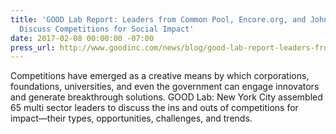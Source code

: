```yaml
---
title: 'GOOD Lab Report: Leaders from Common Pool, Encore.org, and Johnson & Johnson
  Discuss Competitions for Social Impact'
date: 2017-02-08 00:00:00 -07:00
press_url: http://www.goodinc.com/news/blog/good-lab-report-leaders-from-common-pool-encoreorg-and-johnson--johnson-discuss-competitions-for-social-impact
---
```


Competitions have emerged as a creative means by which corporations, foundations, universities, and even the government can engage innovators and generate breakthrough solutions. GOOD Lab: New York City assembled 65 multi sector leaders to discuss the ins and outs of competitions for impact—their types, opportunities, challenges, and trends.
